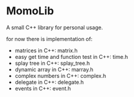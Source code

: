 # MomoLib
A small C++ library for personal usage.

for now there is implementation of:
- matrices in C++: matrix.h
- easy get time and function test in C++: time.h
- splay tree in C++: splay_tree.h
- dynamic array in C++: marray.h
- complex numbers in C++: complex.h
- delegate in C++: delegate.h
- events in C++: event.h
